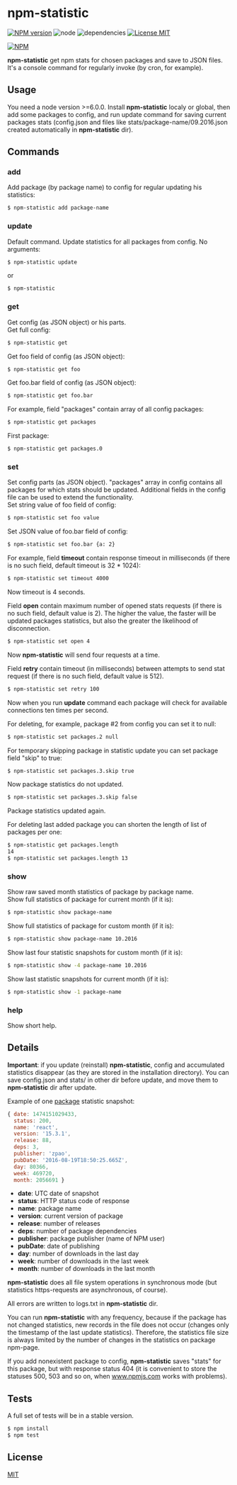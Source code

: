 # npm-statistic #

[![NPM version][npm-image]][npm-url] ![node][node-image] ![dependencies][dependencies-image] [![License MIT][license-image]](LICENSE)

[![NPM](https://nodei.co/npm/npm-statistic.png)](https://nodei.co/npm/npm-statistic/)

**npm-statistic** get npm stats for chosen packages and save to JSON files. It's a console command for regularly invoke (by cron, for example).

## Usage ##
You need a node version >=6.0.0. Install **npm-statistic** localy or global, then add some packages to config, and run update command for saving current packages stats (config.json and files like stats/package-name/09.2016.json created automatically in **npm-statistic** dir).

## Commands ##

### add ###
Add package (by package name) to config for regular updating his statistics:
```bash
$ npm-statistic add package-name
```

### update ###
Default command. Update statistics for all packages from config. No arguments:
```bash
$ npm-statistic update
```

or 
```bash
$ npm-statistic
```

### get ###
Get config (as JSON object) or his parts.  
Get full config:
```bash
$ npm-statistic get
```

Get foo field of config (as JSON object):
```bash
$ npm-statistic get foo
```

Get foo.bar field of config (as JSON object):
```bash
$ npm-statistic get foo.bar
```

For example, field "packages" contain array of all config packages:
```bash
$ npm-statistic get packages
```

First package:
```bash
$ npm-statistic get packages.0
```

### set ###
Set config parts (as JSON object). "packages" array in config contains all packages for which stats should be updated. Additional fields in the config file can be used to extend the functionality.  
Set string value of foo field of config:
```bash
$ npm-statistic set foo value
```

Set JSON value of foo.bar field of config:
```bash
$ npm-statistic set foo.bar {a: 2}
```

For example, field **timeout** contain response timeout in milliseconds (if there is no such field, default timeout is 32 * 1024):
```bash
$ npm-statistic set timeout 4000
```

Now timeout is 4 seconds.

Field **open** contain maximum number of opened stats requests (if there is no such field, default value is 2). The higher the value, the faster will be updated packages statistics, but also the greater the likelihood of disconnection.
```bash
$ npm-statistic set open 4
```

Now **npm-statistic** will send four requests at a time.

Field **retry** contain timeout (in milliseconds) between attempts to send stat request (if there is no such field, default value is 512).
```bash
$ npm-statistic set retry 100
```

Now when you run **update** command each package will check for available connections ten times per second.

For deleting, for example, package #2 from config you can set it to null:
```bash
$ npm-statistic set packages.2 null
```

For temporary skipping package in statistic update you can set package field "skip" to true:
```bash
$ npm-statistic set packages.3.skip true
```

Now package statistics do not updated.
```bash
$ npm-statistic set packages.3.skip false
```

Package statistics updated again.

For deleting last added package you can shorten the length of list of packages per one:
```bash
$ npm-statistic get packages.length
14
$ npm-statistic set packages.length 13
```

### show ###
Show raw saved month statistics of package by package name.  
Show full statistics of package for current month (if it is):
```bash
$ npm-statistic show package-name
```

Show full statistics of package for custom month (if it is):
```bash
$ npm-statistic show package-name 10.2016
```

Show last four statistic snapshots for custom month (if it is):
```bash
$ npm-statistic show -4 package-name 10.2016
```

Show last statistic snapshots for current month (if it is):
```bash
$ npm-statistic show -1 package-name
```


### help ###
Show short help.

## Details ##
**Important**: if you update (reinstall) **npm-statistic**, config and accumulated statistics disappear (as they are stored in the installation directory). You can save config.json and stats/ in other dir before update, and move them to **npm-statistic** dir after update.

Example of one [package](https://www.npmjs.com/package/react) statistic snapshot:
```js
{ date: 1474151029433,
  status: 200,
  name: 'react',
  version: '15.3.1',
  release: 88,
  deps: 3,
  publisher: 'zpao',
  pubDate: '2016-08-19T18:50:25.665Z',
  day: 80366,
  week: 469720,
  month: 2056691 }
```
 - **date**: UTC date of snapshot
 - **status**: HTTP status code of response
 - **name**: package name
 - **version**: current version of package
 - **release**: number of releases
 - **deps**: number of package dependencies
 - **publisher**: package publisher (name of NPM user)
 - **pubDate**: date of publishing
 - **day**: number of downloads in the last day
 - **week**: number of downloads in the last week
 - **month**: number of downloads in the last month

**npm-statistic** does all file system operations in synchronous mode (but statistics https-requests are asynchronous, of course).

All errors are written to logs.txt in **npm-statistic** dir.

You can run **npm-statistic** with any frequency, because if the package has not changed statistics, new records in the file does not occur (changes only the timestamp of the last update statistics). Therefore, the statistics file size is always limited by the number of changes in the statistics on package npm-page.

If you add nonexistent package to config, **npm-statistic** saves "stats" for this package, but with response status 404 (it is convenient to store the statuses 500, 503 and so on, when www.npmjs.com works with problems).

## Tests ##
A full set of tests will be in a stable version.
```bash
$ npm install
$ npm test
```

## License ##
[MIT](LICENSE)

[license-image]: https://img.shields.io/badge/license-MIT-blue.svg "license-image"
[dependencies-image]: https://img.shields.io/gemnasium/mathiasbynens/he.svg?maxAge=2592000 "dependencies-image"
[node-image]: https://img.shields.io/badge/node-v6.0.0-brightgreen.svg?maxAge=2592000 "node-image"
[npm-image]: https://img.shields.io/npm/v/npm-statistic.svg "npm-image"
[npm-url]: https://www.npmjs.com/package/npm-statistic "npm-statistic"